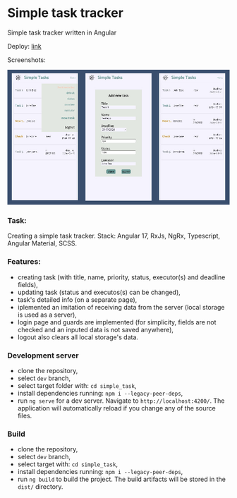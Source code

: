 # Simple task tracker
Simple task tracker written in Angular

Deploy: [link](https://simpletracker.netlify.app/)

Screenshots:

![screenshot1](https://github.com/zelenolis/Simple-task-tracker/blob/dev/simple_task/src/assets/screenshots.jpg?raw=true)

### Task:
Creating a simple task tracker.
Stack: Angular 17, RxJs, NgRx, Typescript, Angular Material, SCSS.

### Features:
- creating task (with title, name, priority, status, executor(s) and deadline fields),
- updating task (status and executos(s) can be changed),
- task's detailed info (on a separate page),
- iplemented an imitation of receiving data from the server (local storage is used as a server),
- login page and guards are implemented (for simplicity, fields are not checked and an inputed data is not saved anywhere),
- logout also clears all local storage's data.

### Development server
- clone the repository,
- select `dev` branch,
- select target folder with: `cd simple_task`,
- install dependencies running: `npm i --legacy-peer-deps`,
- run `ng serve` for a dev server. Navigate to `http://localhost:4200/`. The application will automatically reload if you change any of the source files.

### Build
- clone the repository,
- select `dev` branch,
- select target with: `cd simple_task`,
- install dependencies running: `npm i --legacy-peer-deps`,
- run `ng build` to build the project. The build artifacts will be stored in the `dist/` directory.

